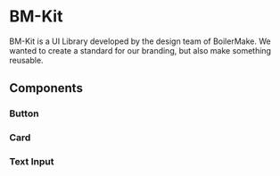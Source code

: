 # BM-Kit

BM-Kit is a UI Library developed by the design team of BoilerMake. We wanted to
create a standard for our branding, but also make something reusable.

## Components

### Button

### Card

### Text Input
